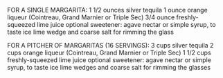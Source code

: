 FOR A SINGLE MARGARITA:
1 1/2 ounces silver tequila
1 ounce orange liqueur (Cointreau, Grand Marnier or Triple Sec)
3/4 ounce freshly-squeezed lime juice
optional sweetener: agave nectar or simple syrup, to taste
ice
lime wedge and coarse salt for rimming the glass

FOR A PITCHER OF MARGARITAS (16 SERVINGS):
3 cups silver tequila
2 cups orange liqueur (Cointreau, Grand Marnier or Triple Sec)
1 1/2 cups freshly-squeezed lime juice
optional sweetener: agave nectar or simple syrup, to taste
ice
lime wedges and coarse salt for rimming the glasses
